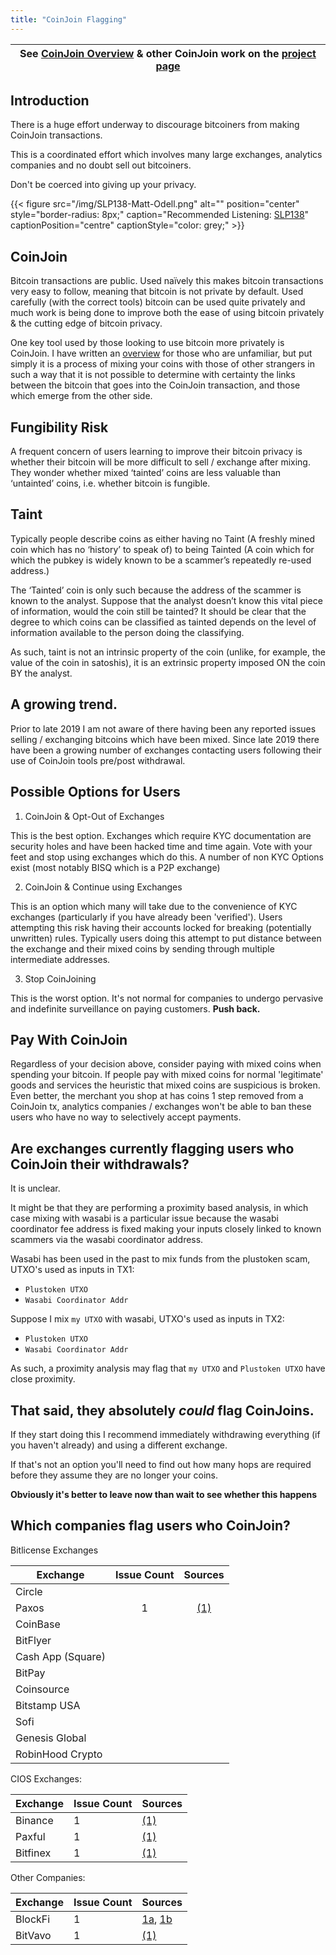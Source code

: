 ```yaml
---
title: "CoinJoin Flagging"
---
```


| See [CoinJoin Overview](/coinjoin-overview) & other CoinJoin work on the [project page](/projects)|
|-|

## Introduction

There is a huge effort underway to discourage bitcoiners from making CoinJoin transactions.

This is a coordinated effort which involves many large exchanges, analytics companies and no doubt sell out bitcoiners.

Don't be coerced into giving up your privacy.

{{< figure src="/img/SLP138-Matt-Odell.png" alt="" position="center" style="border-radius: 8px;" caption="Recommended Listening: [SLP138](https://stephanlivera.com/episode/138/)" captionPosition="centre" captionStyle="color: grey;" >}}

## CoinJoin

Bitcoin transactions are public. Used naïvely this makes bitcoin transactions very easy to follow, meaning that bitcoin is not private by default. Used carefully (with the correct tools) bitcoin can be used quite privately and much work is being done to improve both the ease of using bitcoin privately & the cutting edge of bitcoin privacy.

One key tool used by those looking to use bitcoin more privately is CoinJoin. I have written an [overview](/coinjoin-overview) for those who are unfamiliar, but put simply it is a process of mixing your coins with those of other strangers in such a way that it is not possible to determine with certainty the links between the bitcoin that goes into the CoinJoin transaction, and those which emerge from the other side.

## Fungibility Risk

A frequent concern of users learning to improve their bitcoin privacy is whether their bitcoin will be more difficult to sell / exchange after mixing. They wonder whether mixed ‘tainted’ coins are less valuable than ‘untainted’ coins, i.e. whether bitcoin is fungible.

## Taint

Typically people describe coins as either having no Taint (A freshly mined coin which has no ‘history’ to speak of) to being Tainted (A coin which for which the pubkey is widely known to be a scammer’s repeatedly re-used address.)

The ‘Tainted’ coin is only such because the address of the scammer is known to the analyst. Suppose that the analyst doesn’t know this vital piece of information, would the coin still be tainted? It should be clear that the degree to which coins can be classified as tainted depends on the level of information available to the person doing the classifying.

As such, taint is not an intrinsic property of the coin (unlike, for example, the value of the coin in satoshis), it is an extrinsic property imposed ON the coin BY the analyst.

## A growing trend.

Prior to late 2019 I am not aware of there having been any reported issues selling / exchanging bitcoins which have been mixed. Since late 2019 there have been a growing number of exchanges contacting users following their use of CoinJoin tools pre/post withdrawal.

## Possible Options for Users

1. CoinJoin & Opt-Out of Exchanges

This is the best option. Exchanges which require KYC documentation are security holes and have been hacked time and time again.
Vote with your feet and stop using exchanges which do this.
A number of non KYC Options exist (most notably BISQ which is a P2P exchange)

2. CoinJoin & Continue using Exchanges

This is an option which many will take due to the convenience of KYC exchanges (particularly if you have already been 'verified').
Users attempting this risk having their accounts locked for breaking (potentially unwritten) rules.
Typically users doing this attempt to put distance between the exchange and their mixed coins by sending through multiple intermediate addresses.

3. Stop CoinJoining

This is the worst option.
It's not normal for companies to undergo pervasive and indefinite surveillance on paying customers. **Push back.**

## Pay With CoinJoin

Regardless of your decision above, consider paying with mixed coins when spending your bitcoin.
If people pay with mixed coins for normal 'legitimate' goods and services the heuristic that mixed coins are suspicious is broken.
Even better, the merchant you shop at has coins 1 step removed from a CoinJoin tx, analytics companies / exchanges won't be able to ban these users who have no way to selectively accept payments.

## Are exchanges currently flagging users who CoinJoin their withdrawals?
It is unclear.

It might be that they are performing a proximity based analysis, in which case mixing with wasabi is a particular issue because the wasabi coordinator fee address is fixed making your inputs closely linked to known scammers via the wasabi coordinator address.

Wasabi has been used in the past to mix funds from the plustoken scam, UTXO's used as inputs in TX1:
- `Plustoken UTXO`
- `Wasabi Coordinator Addr`

Suppose I mix `my UTXO` with wasabi, UTXO's used as inputs in TX2:
- `Plustoken UTXO`
- `Wasabi Coordinator Addr`

As such, a proximity analysis may flag that `my UTXO` and `Plustoken UTXO` have close proximity.


## That said, they absolutely _could_ flag CoinJoins.

If they start doing this I recommend immediately withdrawing everything (if you haven't already) and using a different exchange.

If that's not an option you'll need to find out how many hops are required before they assume they are no longer your coins.

**Obviously it's better to leave now than wait to see whether this happens**

## Which companies flag users who CoinJoin?

Bitlicense Exchanges

| Exchange        | Issue Count   | Sources  |
| --------        | :---------:   | :-----:  |
| Circle          |               |          |
| Paxos           | 1             | [(1)](https://twitter.com/RonaldMcHodled/status/1222172084610027523)        |
| CoinBase        |               |          |
| BitFlyer        |               |          |
| Cash App (Square)|              |          |
| BitPay          |               |          |
| Coinsource      |               |          |
| Bitstamp USA    |               |          |
| Sofi            |               |          |
| Genesis Global  |               |          |
| RobinHood Crypto|               |          |

CIOS Exchanges:

| Exchange        | Issue Count   | Sources  |
| --------        | -----------   | -------  |
| Binance         | 1             | [(1)](https://twitter.com/bittlecat/status/1207621591820951552)         |
| Paxful          | 1             | [(1)](https://web.archive.org/web/20200128234015/https://old.reddit.com/r/WasabiWallet/comments/czext2/paxful_account_was_frozen_due_to_coinjoin/)         |
| Bitfinex        | 1             | [(1)](https://web.archive.org/web/20200128233910/https://old.reddit.com/r/WasabiWallet/comments/beqj8r/bitfinex_lock_account/)       |


Other Companies:

| Exchange        | Issue Count   | Sources  |
| --------        | -----------   | -------  |
| BlockFi         | 1             | [1a](https://twitter.com/matt_odell/status/1234514628115341313), [1b](https://tweetstamp.org/1234531935038341120)   |
| BitVavo         | 1             | [(1)](https://web.archive.org/web/20200907203529if_/https://www.reddit.com/r/Bitcoin/comments/i8ye6x/exchange_account_closed_because_of_risk_profile/) |
